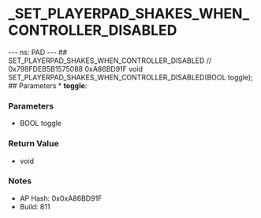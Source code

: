 # _SET_PLAYERPAD_SHAKES_WHEN_CONTROLLER_DISABLED

--- ns: PAD --- ## SET_PLAYERPAD_SHAKES_WHEN_CONTROLLER_DISABLED  // 0x798FDEB5B1575088 0xA86BD91F void SET_PLAYERPAD_SHAKES_WHEN_CONTROLLER_DISABLED(BOOL toggle);   ## Parameters * **toggle**:

### Parameters
* BOOL toggle

### Return Value
* void

### Notes
* AP Hash: 0x0xA86BD91F
* Build: 811

